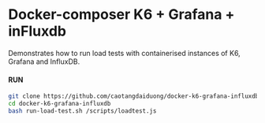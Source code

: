 # Docker-composer K6 + Grafana + inFluxdb
Demonstrates how to run load tests with containerised instances of K6, Grafana and InfluxDB.

#### RUN
```bash
git clone https://github.com/caotangdaiduong/docker-k6-grafana-influxdb.git
cd docker-k6-grafana-influxdb
bash run-load-test.sh /scripts/loadtest.js
```
